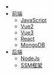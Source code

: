 * []()
* [前端](notes/JavaScript高级程序设计.md)
  * [JavaScript](notes/JavaScript高级程序设计.md)
  * [Vue2](notes/Vue2.md)
  * [Vue3](notes/Vue3.md)
  * [React](notes/React.md)
  * [MongoDB](notes/MongoDB.md)
* [后端]()
  * [NodeJs](notes/Nodejs.md)
  * [SSM框架](notes/SSM框架.md)
